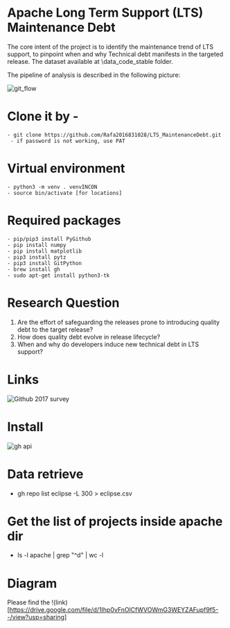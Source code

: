 # Apache Long Term Support (LTS) Maintenance Debt

The core intent of the project is to identify the maintenance trend of LTS support, to pinpoint when and why Technical debt manifests in the targeted release. The dataset available at \data_code_stable folder.

The pipeline of analysis is described in the following picture:


![git_flow](https://github.com/joydeba/InconsistentLinking/blob/main/Image/methodology.png)

# Clone it by - 
    - git clone https://github.com/Rafa2016831028/LTS_MaintenanceDebt.git
     - if password is not working, use PAT

# Virtual environment 
    - python3 -m venv . venvINCON
    - source bin/activate [for locations]

# Required packages
    - pip/pip3 install PyGithub
    - pip install numpy
    - pip install matplotlib
    - pip3 install pytz
    - pip3 install GitPython 
    - brew install gh
    - sudo apt-get install python3-tk

# Research Question
1. Are the effort of safeguarding the releases prone to introducing quality debt to the target release?
2. How does quality debt evolve in release lifecycle?
3. When and why do developers induce new technical debt in LTS support?

# Links
![Github 2017 survey](https://opensourcesurvey.org/2017/)

# Install
 ![gh api](https://cli.github.com/manual/gh_api)
 
 # Data retrieve
 - gh repo list eclipse -L 300 > eclipse.csv

 # Get the list of projects inside apache dir
 
 - ls -l apache | grep "^d" | wc -l

# Diagram

Please find the !(link)[https://drive.google.com/file/d/1Ihp0vFnOlCfWVOWmG3WEYZAFupf9f5--/view?usp=sharing]